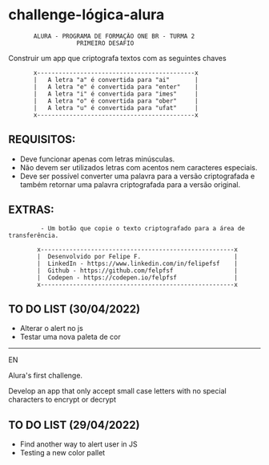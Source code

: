 # challenge-lógica-alura
<!--
Primeiro desafio da Alura

Um app que vai encriptografar e descriptografar frases.
-->


           ALURA - PROGRAMA DE FORMAÇÃO ONE BR - TURMA 2
                       PRIMEIRO DESAFIO 
  
  Construir um app que criptografa textos com as seguintes chaves
  
           x--------------------------------------------x
           |   A letra "a" é convertida para "ai"       |
           |   A letra "e" é convertida para "enter"    |
           |   A letra "i" é convertida para "imes"     |
           |   A letra "o" é convertida para "ober"     |
           |   A letra "u" é convertida para "ufat"     |   
           x--------------------------------------------x
  
 ## REQUISITOS:
- Deve funcionar apenas com letras minúsculas.
- Não devem ser utilizados letras com acentos nem caracteres especiais.
- Deve ser possível converter uma palavra para a versão criptografada e também retornar uma palavra criptografada para a versão original.
 ## EXTRAS:
             - Um botão que copie o texto criptografado para a área de transferência.
  
            x------------------------------------------------------x
            |  Desenvolvido por Felipe F.                          |
            |  LinkedIn - https://www.linkedin.com/in/felipefsf    |
            |  Github - https://github.com/felpfsf                 |
            |  Codepen - https://codepen.io/felpfsf                | 
            x------------------------------------------------------x
 
 
## TO DO LIST (30/04/2022)

- Alterar o alert no js
- Testar uma nova paleta de cor



----------------------------------------------------------------

EN

Alura's first challenge.

Develop an app that only accept small case letters with no special characters to encrypt or decrypt

## TO DO LIST (29/04/2022)

- Find another way to alert user in JS
- Testing a new color pallet



